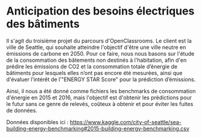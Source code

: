 # Anticipation des besoins électriques des bâtiments

Il s'agit du troisième projet du parcours d'OpenClassrooms. Le client est la ville de Seattle, qui souhaite atteindre l'objectif d'être une ville neutre en émissions de carbone en 2050. Pour ce faire, nous nous basons sur l'étude de la consommation des bâtements non destinés à l'habitation, afin d'en prédire les émissions de CO2 et la consommation totale d’énergie de bâtiments pour lesquels elles n’ont pas encore été mesurées, ainsi que d'évaluer l’intérêt de l’"ENERGY STAR Score" pour la prédiction d’émissions. 

Ainsi, il nous a été donné comme fichiers les benchmarks de consommation d'énergie en 2015 et 2016, mais l'objectif est d'obtenir les prédictions pour le futur sans ce genre de relevés, coûteux à obtenir et pour éviter les fuites de données.

Données disponibles ici : https://www.kaggle.com/city-of-seattle/sea-building-energy-benchmarking#2015-building-energy-benchmarking.csv
